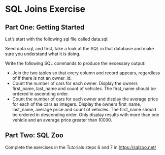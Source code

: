 # SQL Joins Exercise
## Part One: Getting Started
Let’s start with the following sql file called data.sql.

Seed data.sql, and first, take a look at the SQL in that database and make sure you understand what it is doing.

Write the following SQL commands to produce the necessary output:
- Join the two tables so that every column and record appears, regardless of if there is not an owner_id.
- Count the number of cars for each owner. Display the owners first_name, last_name and count of vehicles. The first_name should be ordered in ascending order.
- Count the number of cars for each owner and display the average price for each of the cars as integers. Display the owners first_name, last_name, average price and count of vehicles. The first_name should be ordered in descending order. Only display results with more than one vehicle and an average price greater than 10000.

## Part Two: SQL Zoo
Complete the exercises in the Tutorials steps 6 and 7 in https://sqlzoo.net/